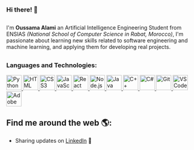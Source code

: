 ### Hi there! 👋

##
I'm **Oussama Alami** an Artificial Intelligence Engineering Student from ENSIAS <i>(National School of Computer Science in Rabat, Morocco)</i>, I'm passionate about learning new skills related to software engineering and machine learning, and applying them for developing real projects.
##

### **Languages and Technologies:**
<p float="left">
 <a href="https://www.python.org/">
<img alt="Python" src="https://devstickers.com/assets/img/pro/p3jo.png" width="40">
  </a>
 <a href="https://en.wikipedia.org/wiki/HTML">
<img alt="HTML" src="https://devstickers.com/assets/img/pro/iqm9.png" width="40">
  </a>
 <a href="https://en.wikipedia.org/wiki/CSS">
<img alt="CSS3" src="https://devstickers.com/assets/img/pro/8pnd.png" width="40">
  </a>
 <a href="https://en.wikipedia.org/wiki/JavaScript">
<img alt="JavaScript" src="https://devstickers.com/assets/img/pro/i4eg.png" width="40">
  </a>
 <a href="https://reactjs.org/">
<img alt="React" src="https://devstickers.com/assets/img/pro/z392.png" width="40">
  </a>
 <a href="https://nodejs.org/en/">
<img alt="Node.js" src="https://devstickers.com/assets/img/pro/iuw5.png" width="40">
  </a>
 <a href="https://www.java.com/">
<img alt="Java" src="https://devstickers.com/assets/img/pro/7kaq.png" width="40">
  </a>
 <a href="https://en.wikipedia.org/wiki/CPP">
<img alt="C++" src="https://devstickers.com/assets/img/pro/35k9.png" width="40">
  </a>
 <a href="https://en.wikipedia.org/wiki/C_Sharp_(programming_language)">
<img alt="C#" src="https://devstickers.com/assets/img/pro/2p4i.png" width="40">
  </a>
 <a href="https://git-scm.com/">
<img alt="Git" src="https://devstickers.com/assets/img/pro/apiv.png" width="40">
  </a>
 <a href="https://code.visualstudio.com/">
<img alt="VS Code" src="https://devstickers.com/assets/img/pro/saxu.png" width="40">
  </a>
 <a href="https://www.adobe.com/products/photoshop.html">
<img alt="Adobe Photoshop" src="https://devstickers.com/assets/img/pro/k176.png" width="40">
  </a>
</p>

##
## Find me around the web 🌎:
- Sharing updates on <a href="https://www.linkedin.com/in/oussama2ia/">LinkedIn</a> 💼
##
